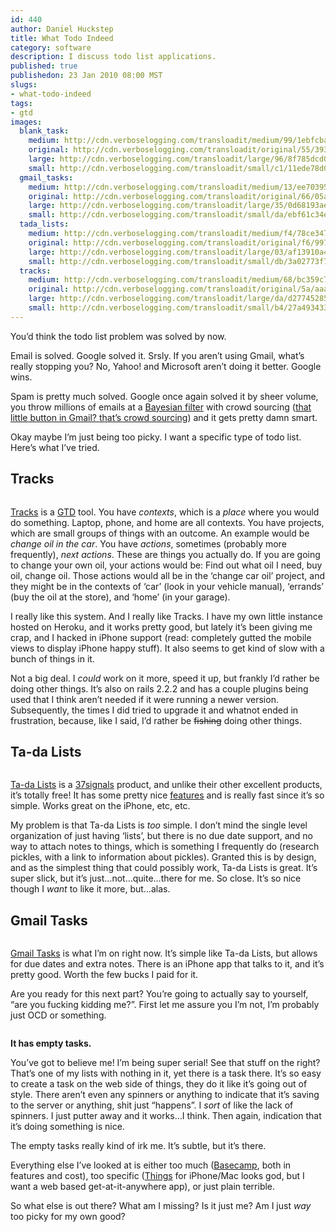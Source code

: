 ```yaml
--- 
id: 440
author: Daniel Huckstep
title: What Todo Indeed
category: software
description: I discuss todo list applications.
published: true
publishedon: 23 Jan 2010 08:00 MST
slugs: 
- what-todo-indeed
tags: 
- gtd
images: 
  blank_task: 
    medium: http://cdn.verboselogging.com/transloadit/medium/99/1ebfcba4d0269d87fb7ef309507c9c/blank-task.jpg
    original: http://cdn.verboselogging.com/transloadit/original/55/393ef5736e6b7d0142c97555135eda/blank-task.jpg
    large: http://cdn.verboselogging.com/transloadit/large/96/8f785dcd042fe8549c27e1901e0b07/blank-task.jpg
    small: http://cdn.verboselogging.com/transloadit/small/c1/11ede78d053851f60b1494665a9ac1/blank-task.jpg
  gmail_tasks: 
    medium: http://cdn.verboselogging.com/transloadit/medium/13/ee703952489ae41f2d46f0dc3c858a/gmail-tasks.png
    original: http://cdn.verboselogging.com/transloadit/original/66/05a72f666a95556fa766b6da38933c/gmail-tasks.png
    large: http://cdn.verboselogging.com/transloadit/large/35/0d68193aed73a7701597e1b6807da0/gmail-tasks.png
    small: http://cdn.verboselogging.com/transloadit/small/da/ebf61c34e8b7e32ba22aa0a6e7ffaa/gmail-tasks.png
  tada_lists: 
    medium: http://cdn.verboselogging.com/transloadit/medium/f4/78ce34712780eebff5b9c022036e01/tada-lists.png
    original: http://cdn.verboselogging.com/transloadit/original/f6/997635274fc94c6228d0220af1ed64/tada-lists.png
    large: http://cdn.verboselogging.com/transloadit/large/03/af13910a4fa2b844dd83db58cc1e99/tada-lists.png
    small: http://cdn.verboselogging.com/transloadit/small/db/3a02773f7b490003ccb5b0c816a3a2/tada-lists.png
  tracks: 
    medium: http://cdn.verboselogging.com/transloadit/medium/68/bc359c7fb62ef01a9ecc92ad6e1125/tracks.png
    original: http://cdn.verboselogging.com/transloadit/original/5a/aaa377bf55ceb7fdfd34931905c95f/tracks.png
    large: http://cdn.verboselogging.com/transloadit/large/da/d27745285b05ac6d866067f8af2851/tracks.png
    small: http://cdn.verboselogging.com/transloadit/small/b4/27a493433fe24f38b1f80664b5a62f/tracks.png
---
```

<p>You&#8217;d think the todo list problem was solved by now.</p>
<p>Email is solved. Google solved it. Srsly. If you aren&#8217;t using Gmail, what&#8217;s really stopping you? No, Yahoo! and Microsoft aren&#8217;t doing it better. Google wins.</p>
<p>Spam is pretty much solved. Google once again solved it by sheer volume, you throw millions of emails at a <a href="http://en.wikipedia.org/wiki/Bayesian_spam_filter">Bayesian filter</a> with crowd sourcing (<a href="http://img.skitch.com/20100123-b22hpd9ujep3xjb5qgrs3xjp2.png">that little button in Gmail? that&#8217;s crowd sourcing</a>) and it gets pretty damn smart.</p>
<p>Okay maybe I&#8217;m just being too picky. I want a specific type of todo list. Here&#8217;s what I&#8217;ve tried.</p>
<h2>Tracks</h2>
<p><figure><a href="http://cdn.verboselogging.com/transloadit/original/5a/aaa377bf55ceb7fdfd34931905c95f/tracks.png"><img src="http://cdn.verboselogging.com/transloadit/medium/68/bc359c7fb62ef01a9ecc92ad6e1125/tracks.png" class="fright bleft bbottom round medium" alt="" /></a></figure></p>
<p><a href="http://getontracks.org/">Tracks</a> is a <a href="http://en.wikipedia.org/wiki/Getting_Things_Done"><span class="caps">GTD</span></a> tool. You have <em>contexts</em>, which is a <em>place</em> where you would do something. Laptop, phone, and home are all contexts. You have projects, which are small groups of things with an outcome. An example would be <em>change oil in the car</em>. You have <em>actions</em>, sometimes (probably more frequently), <em>next actions</em>. These are things you actually do. If you are going to change your own oil, your actions would be: Find out what oil I need, buy oil, change oil. Those actions would all be in the &#8216;change car oil&#8217; project, and they might be in the contexts of &#8216;car&#8217; (look in your vehicle manual), &#8216;errands&#8217; (buy the oil at the store), and &#8216;home&#8217; (in your garage).</p>
<p>I really like this system. And I really like Tracks. I have my own little instance hosted on Heroku, and it works pretty good, but lately it&#8217;s been giving me crap, and I hacked in iPhone support (read: completely gutted the mobile views to display iPhone happy stuff). It also seems to get kind of slow with a bunch of things in it.</p>
<p>Not a big deal. I <em>could</em> work on it more, speed it up, but frankly I&#8217;d rather be doing other things. It&#8217;s also on rails 2.2.2 and has a couple plugins being used that I think aren&#8217;t needed if it were running a newer version. Subsequently, the times I did tried to upgrade it and whatnot ended in frustration, because, like I said, I&#8217;d rather be <del>fishing</del> doing other things.</p>
<h2>Ta-da Lists</h2>
<p><figure><a href="http://cdn.verboselogging.com/transloadit/original/f6/997635274fc94c6228d0220af1ed64/tada-lists.png"><img src="http://cdn.verboselogging.com/transloadit/medium/f4/78ce34712780eebff5b9c022036e01/tada-lists.png" class="fright bleft bbottom round medium" alt="" /></a></figure></p>
<p><a href="http://tadalist.com/">Ta-da Lists</a> is a <a href="http://37signals.com/">37signals</a> product, and unlike their other excellent products, it&#8217;s totally free! It has some pretty nice <a href="http://img.skitch.com/20100123-qrpqx77h4n3hcug89kt4h3q8fb.png">features</a> and is really fast since it&#8217;s so simple. Works great on the iPhone, etc, etc.</p>
<p>My problem is that Ta-da Lists is <em>too</em> simple. I don&#8217;t mind the single level organization of just having &#8216;lists&#8217;, but there is no due date support, and no way to attach notes to things, which is something I frequently do (research pickles, with a link to information about pickles). Granted this is by design, and as the simplest thing that could possibly work, Ta-da Lists is great. It&#8217;s super slick, but it&#8217;s just&#8230;not&#8230;quite&#8230;there for me. So close. It&#8217;s so nice though I <em>want</em> to like it more, but&#8230;alas.</p>
<h2>Gmail Tasks</h2>
<p><figure><a href="http://cdn.verboselogging.com/transloadit/original/66/05a72f666a95556fa766b6da38933c/gmail-tasks.png"><img src="http://cdn.verboselogging.com/transloadit/small/da/ebf61c34e8b7e32ba22aa0a6e7ffaa/gmail-tasks.png" class="fright bleft bbottom round" alt="" /></a></figure></p>
<p><a href="http://mail.google.com/mail/help/tasks/">Gmail Tasks</a> is what I&#8217;m on right now. It&#8217;s simple like Ta-da Lists, but allows for due dates and extra notes. There is an iPhone app that talks to it, and it&#8217;s pretty good. Worth the few bucks I paid for it.</p>
<p>Are you ready for this next part? You&#8217;re going to actually say to yourself, &#8220;are you fucking kidding me?&#8221;. First let me assure you I&#8217;m not, I&#8217;m probably just <span class="caps">OCD</span> or something.</p>
<p><figure><a href="http://cdn.verboselogging.com/transloadit/original/55/393ef5736e6b7d0142c97555135eda/blank-task.jpg"><img src="http://cdn.verboselogging.com/transloadit/small/c1/11ede78d053851f60b1494665a9ac1/blank-task.jpg" class="fright bleft bbottom round" alt="" /></a></figure></p>
<p><strong>It has empty tasks.</strong></p>
<p>You&#8217;ve got to believe me! I&#8217;m being super serial! See that stuff on the right? That&#8217;s one of my lists with nothing in it, yet there is a task there. It&#8217;s so easy to create a task on the web side of things, they do it like it&#8217;s going out of style. There aren&#8217;t even any spinners or anything to indicate that it&#8217;s saving to the server or anything, shit just &#8220;happens&#8221;. I <em>sort</em> of like the lack of spinners. I just putter away and it works&#8230;I think. Then again, indication that it&#8217;s doing something is nice.</p>
<p>The empty tasks really kind of irk me. It&#8217;s subtle, but it&#8217;s there.</p>
<p>Everything else I&#8217;ve looked at is either too much (<a href="http://basecamphq.com/">Basecamp</a>, both in features and cost), too specific (<a href="http://culturedcode.com/things/">Things</a> for iPhone/Mac looks god, but I want a web based get-at-it-anywhere app), or just plain terrible.</p>
<p>So what else is out there? What am I missing? Is it just me? Am I just <em>way</em> too picky for my own good?</p>
